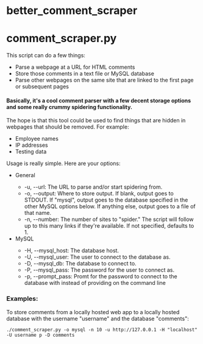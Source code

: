 # better_comment_scraper

<h1>comment_scraper.py</h1>

<p>This script can do a few things:</p>
<ul>
<li>Parse a webpage at a URL for HTML comments</li>
<li>Store those comments in a text file or MySQL database</li>
<li>Parse other webpages on the same site that are linked to the first page or subsequent pages</li>
</ul>

<h4>Basically, it's a cool comment parser with a few decent storage options and some really crummy spidering functionality.</h4>
<p>The hope is that this tool could be used to find things that are hidden in webpages that should be removed. For example:</p>
<ul>
  <li>Employee names</li>
  <li>IP addresses</li>
  <li>Testing data</li>
</ul>
<p>Usage is really simple. Here are your options:</p>
<ul>
  <li>General</li>
  <ul>
    <li>-u, --url: The URL to parse and/or start spidering from.</li>
    <li>-o, --output: Where to store output. If blank, output goes to STDOUT. If "mysql", output goes to the database specified in the other MySQL options below. If anything else, output goes to a file of that name.</li>
    <li>-n, --number: The number of sites to "spider." The script will follow up to this many links if they're available. If not specified, defaults to 1.</li>
  </ul>
  <li>MySQL</li>
  <ul>
    <li>-H, --mysql_host: The database host.</li>  
    <li>-U, --mysql_user: The user to connect to the database as.</li>
    <li>-D, --mysql_db:   The database to connect to.</li>
    <li>-P, --mysql_pass: The password for the user to connect as.</li>
    <li>-p, --prompt_pass: Promt for the password to connect to the database with instead of providing on the command line</li>
  </ul>
</ul>
<h3>Examples:</h3>
<p>To store comments from a locally hosted web app to a locally hosted database with the username "username" and the database "comments":</p>
<code>./comment_scraper.py -o mysql -n 10 -u http://127.0.0.1 -H "localhost" -U username p -D comments</code>

